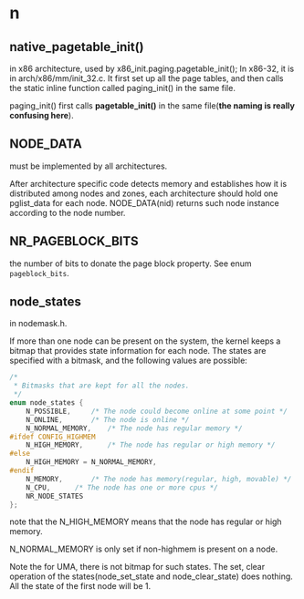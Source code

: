 # n

## native_pagetable_init()
in x86 architecture, used by x86_init.paging.pagetable_init(); In x86-32, it is in arch/x86/mm/init_32.c. It first set up all the page tables, and then calls the static inline function called paging_init() in the same file.

paging_init() first calls **pagetable_init()** in the same file(**the naming is really confusing here**).


## NODE_DATA
must be implemented by all architectures.

After architecture specific code detects memory and establishes how it is distributed among nodes and zones, each architecture should hold one pglist_data for each node. NODE_DATA(nid) returns such node instance according to the node number.

## NR_PAGEBLOCK_BITS
the number of bits to donate the page block property. See enum `pageblock_bits`.

## node_states

in nodemask.h.

If more than one node can be present on the system, the kernel keeps a bitmap that provides state information for each node. The states are specified with a bitmask, and the following values are possible:

```c
/*
 * Bitmasks that are kept for all the nodes.
 */
enum node_states {
	N_POSSIBLE,		/* The node could become online at some point */
	N_ONLINE,		/* The node is online */
	N_NORMAL_MEMORY,	/* The node has regular memory */
#ifdef CONFIG_HIGHMEM
	N_HIGH_MEMORY,		/* The node has regular or high memory */
#else
	N_HIGH_MEMORY = N_NORMAL_MEMORY,
#endif
	N_MEMORY,		/* The node has memory(regular, high, movable) */
	N_CPU,		/* The node has one or more cpus */
	NR_NODE_STATES
};

```

note that the N_HIGH_MEMORY means that the node has regular or high memory.

N_NORMAL_MEMORY is only set if non-highmem is present on a node.

Note the for UMA, there is not bitmap for such states. The set, clear operation of the states(node_set_state and node_clear_state) does nothing. All the state of the first node will be 1.
